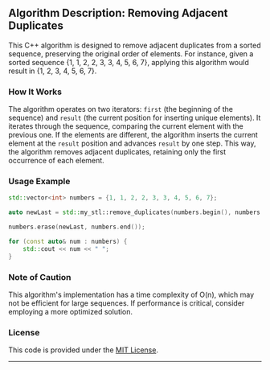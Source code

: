 ## Algorithm Description: Removing Adjacent Duplicates

This C++ algorithm is designed to remove adjacent duplicates from a sorted sequence, preserving the original order of elements. For instance, given a sorted sequence {1, 1, 2, 2, 3, 3, 4, 5, 6, 7}, applying this algorithm would result in {1, 2, 3, 4, 5, 6, 7}.

### How It Works

The algorithm operates on two iterators: `first` (the beginning of the sequence) and `result` (the current position for inserting unique elements). It iterates through the sequence, comparing the current element with the previous one. If the elements are different, the algorithm inserts the current element at the `result` position and advances `result` by one step. This way, the algorithm removes adjacent duplicates, retaining only the first occurrence of each element.

### Usage Example

```cpp
std::vector<int> numbers = {1, 1, 2, 2, 3, 3, 4, 5, 6, 7};

auto newLast = std::my_stl::remove_duplicates(numbers.begin(), numbers.end());

numbers.erase(newLast, numbers.end());

for (const auto& num : numbers) {
    std::cout << num << " ";
}
```

### Note of Caution

This algorithm's implementation has a time complexity of O(n), which may not be efficient for large sequences. If performance is critical, consider employing a more optimized solution.

### License

This code is provided under the [MIT License](LICENSE).

---